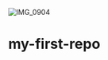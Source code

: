 ![IMG_0904](https://user-images.githubusercontent.com/90333403/132843074-1ad1201f-94bb-41e5-8b0b-42b148f4fc2e.jpg)
# my-first-repo
